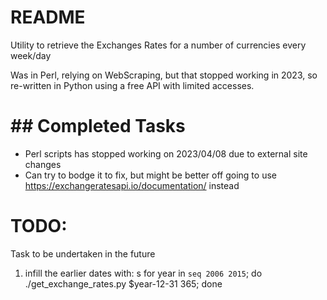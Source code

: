 # README

Utility to retrieve the Exchanges Rates for a number of currencies every week/day

Was in Perl, relying on WebScraping, but that stopped working in 2023, so re-written
in Python using a free API with limited accesses.

# ## Completed Tasks
 - Perl scripts has stopped working on 2023/04/08 due to external site changes
 - Can try to bodge it to fix, but might be better off going to use https://exchangeratesapi.io/documentation/ instead

# TODO:
Task to be undertaken in the future
1. infill the earlier dates with: s
    for year in `seq 2006 2015`; do ./get_exchange_rates.py $year-12-31 365; done
    

